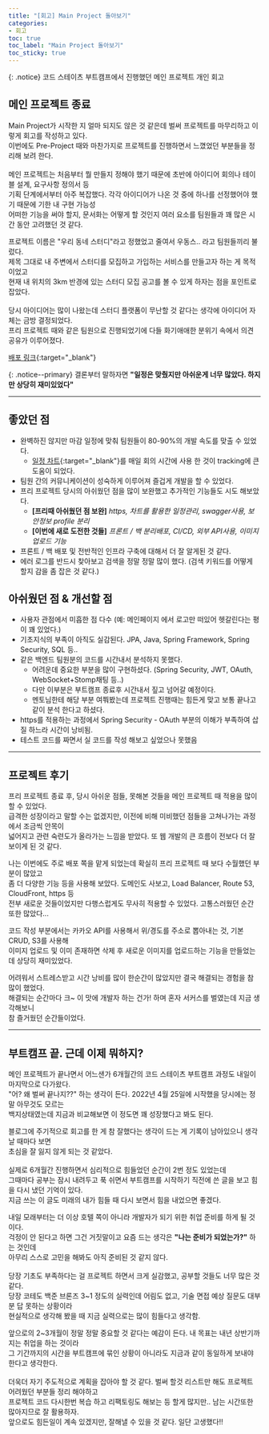 ```yaml
---
title: "[회고] Main Project 돌아보기"
categories:
- 회고
toc: true
toc_label: "Main Project 돌아보기"
toc_sticky: true
---
```


{: .notice}
코드 스테이츠 부트캠프에서 진행했던 메인 프로젝트 개인 회고

## 메인 프로젝트 종료 
Main Project가 시작한 지 얼마 되지도 않은 것 같은데 벌써 프로젝트를 마무리하고 이렇게 회고를 작성하고 있다.<br> 
이번에도 Pre-Project 때와 마찬가지로 프로젝트를 진행하면서 느꼈었던 부분들을 정리해 보려 한다.  <br><br>
메인 프로젝트는 처음부터 뭘 만들지 정해야 했기 때문에 초반에 아이디어 회의나 테이블 설계, 요구사항 정의서 등<br>
기획 단계에서부터 아주 복잡했다. 각각 아이디어가 나온 것 중에 하나를 선정했어야 했기 때문에 기한 내 구현 가능성 <br>
어떠한 기능을 써야 할지, 문서화는 어떻게 할 것인지 여러 요소를 팀원들과 꽤 많은 시간 동안 고려했던 것 같다.<br>


프로젝트 이름은 "우리 동네 스터디"라고 정했었고 줄여서 우동스.. 라고 팀원들끼리 불렀다.<br>
제목 그대로 내 주변에서 스터디를 모집하고 가입하는 서비스를 만들고자 하는 게 목적이었고<br>
현재 내 위치의 3km 반경에 있는 스터디 모집 공고를 볼 수 있게 하자는 점을 포인트로 잡았다. <br><br>
당시 아이디어는 많이 나왔는데 스터디 플랫폼이 무난할 것 같다는 생각에 아이디어 자체는 금방 결정되었다.<br>
프리 프로젝트 때와 같은 팀원으로 진행되었기에 다들 화기애애한 분위기 속에서 의견 공유가 이루어졌다.<br>

[배포 링크](https://www.woodongs.site){:target="_blank"}

{: .notice--primary}
결론부터 말하자면 **"일정은 맞췄지만 아쉬운게 너무 많았다. 하지만 상당히 재미있었다"**

-----
## 좋았던 점 
* 완벽하진 않지만 마감 일정에 맞춰 팀원들이 80-90%의 개발 속도를 맞출 수 있었다.  
  * [일정 차트](https://docs.google.com/spreadsheets/d/1woYZOvxBLOQJQsSVTUpBkC5F0iwVI_i3ls-ASMX2Y_M/edit?usp=drive_web&ouid=112454085511330665255){:target="_blank"}를 매일 회의 시간에 사용 한 것이 tracking에 큰 도움이 되었다. 
* 팀원 간의 커뮤니케이션이 성숙하게 이루어져 즐겁게 개발을 할 수 있었다.
* 프리 프로젝트 당시의 아쉬웠던 점을 많이 보완했고 추가적인 기능들도 시도 해보았다. 
  * **[프리때 아쉬웠던 점 보완]** _https, 차트를 활용한 일정관리, swagger사용, 보안정보 profile 분리_
  * **[이번에 새로 도전한 것들]** _프론트 / 백 분리배포, CI/CD, 외부 API사용, 이미지 업로드 기능_  
* 프론트 / 백 배포 및 전반적인 인프라 구축에 대해서 더 잘 알게된 것 같다. 
* 에러 로그를 반드시 찾아보고 검색을 정말 정말 많이 했다. (검색 키워드를 어떻게 할지 감을 좀 잡은 것 같다.)


## 아쉬웠던 점 & 개선할 점
* 사용자 관점에서 미흡한 점 다수 (예: 메인페이지 에서 로고만 떠있어 헷갈린다는 평이 꽤 있었다.)
* 기초지식의 부족이 아직도 실감된다. JPA, Java, Spring Framework, Spring Security, SQL 등..
* 같은 백엔드 팀원분의 코드를 시간내서 분석하지 못했다. 
  * 어려운데 중요한 부분을 많이 구현하셨다. (Spring Security, JWT, OAuth, WebSocket+Stomp채팅 등..)
  * 다만 이부분은 부트캠프 종료후 시간내서 짚고 넘어갈 예정이다. 
  * 멘토님한테 해당 부분 여쭤봤는데 프로젝트 진행때는 힘든게 맞고 보통 끝나고 같이 분석 한다고 하셨다.
* https를 적용하는 과정에서 Spring Security - OAuth 부분의 이해가 부족하여 삽질 하느라 시간이 낭비됨.
* 테스트 코드를 짜면서 실 코드를 작성 해보고 싶었으나 못했음


-----
## 프로젝트 후기

프리 프로젝트 종료 후, 당시 아쉬운 점들, 못해본 것들을 메인 프로젝트 때 적용을 많이 할 수 있었다.<br>
급격한 성장이라고 말할 수는 없겠지만, 이전에 비해 미비했던 점들을 고쳐나가는 과정에서 조금씩 안목이<br>
넓어지고 관련 숙련도가 올라가는 느낌을 받았다. 또 웹 개발의 큰 흐름이 전보다 더 잘 보이게 된 것 같다.<br>

나는 이번에도 주로 배포 쪽을 맡게 되었는데 확실히 프리 프로젝트 때 보다 수월했던 부분이 많았고<br>
좀 더 다양한 기능 등을 사용해 보았다. 도메인도 사보고, Load Balancer, Route 53, CloudFront, https 등 <br>
전부 새로운 것들이었지만 다행스럽게도 무사히 적용할 수 있었다. 고통스러웠던 순간 또한 많았다... <br>

코드 작성 부분에서는 카카오 API를 사용해서 위/경도를 주소로 뽑아내는 것, 기본 CRUD, S3를 사용해 <br>
이미지 업로드 및 이미 존재하면 삭제 후 새로운 이미지를 업로드하는 기능을 만들었는데 상당히 재미있었다. <br>

어려워서 스트레스받고 시간 낭비를 많이 한순간이 많았지만 결국 해결되는 경험을 참 많이 했었다.<br>
해결되는 순간마다 크~ 이 맛에 개발자 하는 건가! 하며 혼자 서커스를 벌였는데 지금 생각해보니<br>
참 즐거웠던 순간들이었다.

-----
## 부트캠프 끝. 근데 이제 뭐하지? 

메인 프로젝트가 끝나면서 어느샌가 6개월간의 코드 스테이츠 부트캠프 과정도 내일이 마지막으로 다가왔다. <br>
"어? 왜 벌써 끝나지??" 하는 생각이 든다. 2022년 4월 25일에 시작했을 당시에는 정말 아무것도 모르는<br>
백지상태였는데 지금과 비교해보면 이 정도면 꽤 성장했다고 봐도 된다.<br>

블로그에 주기적으로 회고를 한 게 참 잘했다는 생각이 드는 게 기록이 남아있으니 생각날 때마다 보면<br>
초심을 잘 잃지 않게 되는 것 같았다. <br><br>실제로 6개월간 진행하면서 심리적으로 힘들었던 순간이 2번 정도 있었는데<br>
그때마다 공부는 잠시 내려두고 푹 쉬면서 부트캠프를 시작하기 직전에 쓴 글을 보고 힘을 다시 냈던 기억이 있다. <br>
지금 쓰는 이 글도 미래의 내가 힘들 때 다시 보면서 힘을 내었으면 좋겠다.<br>

내일 모래부터는 더 이상 호텔 쪽이 아니라 개발자가 되기 위한 취업 준비를 하게 될 것이다. <br>걱정이 안 된다고 하면
그건 거짓말이고 요즘 드는 생각은 **"나는 준비가 되었는가?"** 하는 것인데 <br>아무리 스스로 고민을 해봐도
아직 준비된 것 같지 않다. <br><br> 당장 기초도 부족하다는 걸 프로젝트 하면서 크게 실감했고, 공부할 것들도
너무 많은 것 같다. <br> 당장 코테도 백준 브론즈 3~1 정도의 실력인데 어림도 없고, 기술 면접 예상 질문도 대부분
답 못하는 상황이라 <br> 현실적으로 생각해 봤을 때 지금 실력으로는 많이 힘들다고 생각함.<br>

앞으로의 2~3개월이 정말 정말 중요할 것 같다는 예감이 든다. 내 목표는 내년 상반기까지는 취업을 하는 것이라<br>
그 기간까지의 시간을 부트캠프에 묶인 상황이 아니라도 지금과 같이 동일하게 보내야 한다고 생각한다.<br><br>
더욱더 자기 주도적으로 계획을 잡아야 할 것 같다. 벌써 할것 리스트만 해도 프로젝트 어려웠던 부분들 정리 해야하고<br>
프로젝트 코드 다시한번 복습 하고 리팩토링도 해보는 등 할게 많지만.. 남는 시간또한 많아지므로 잘 활용하자. 
<br>
앞으로도 힘든일이 계속 있겠지만, 잘해낼 수 있을 것 같다. 일단 고생했다!! 





